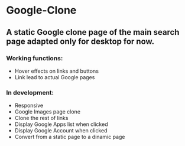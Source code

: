 # Google-Clone
A static Google clone page of the main search page adapted only for desktop for now.
- 
### Working functions:
- Hover effects on links and buttons
- Link lead to actual Google pages

### In development:
- Responsive
- Google Images page clone
- Clone the rest of links
- Display Google Apps list when clicked
- Display Google Account when clicked
- Convert from a static page to a dinamic page
